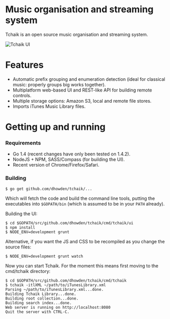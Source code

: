 # Music organisation and streaming system

Tchaik is an open source music organisation and streaming system.

![Tchaik UI](https://s3-ap-southeast-2.amazonaws.com/dhowden-pictures/screenshot.jpg "Tchaik UI")

# Features

* Automatic prefix grouping and enumeration detection (ideal for classical music: properly groups big works together).
* Multiplatform web-based UI and REST-like API for building remote controls.
* Multiple storage options: Amazon S3, local and remote file stores.
* Imports iTunes Music Library files.

# Getting up and running

### Requirements

* Go 1.4 (recent changes have only been tested on 1.4.2).
* NodeJS + NPM, SASS/Compass (for building the UI).
* Recent version of Chrome/Firefox/Safari.

### Building

    $ go get github.com/dhowden/tchaik/...

Which will fetch the code and build the command line tools, putting the executables into `$GOPATH/bin` (which is assumed to be in your `PATH` already).

Building the UI:

    $ cd $GOPATH/src/github.com/dhowden/tchaik/cmd/tchaik/ui
    $ npm install
    $ NODE_ENV=development grunt

Alternative, if you want the JS and CSS to be recompiled as you change the source files:

    $ NODE_ENV=development grunt watch

Now you can start Tchaik.  For the moment this means first moving to the cmd/tchaik directory:

    $ cd $GOPATH/src/github.com/dhowden/tchaik/cmd/tchaik
    $ tchaik -itlXML ~/path/to/iTunesLibrary.xml
    Parsing ~/path/to/iTunesLibrary.xml...done.
    Building Tchaik Library...done.
    Building root collection...done.
    Building search index...done.
    Web server is running on http://localhost:8080
    Quit the server with CTRL-C.
